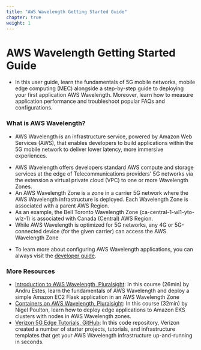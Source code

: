 ```yaml
---
title: "AWS Wavelength Getting Started Guide"
chapter: true
weight: 1
---
```


# AWS Wavelength Getting Started Guide

* In this user guide, learn the fundamentals of 5G mobile networks, mobile edge computing (MEC) alongside a step-by-step guide to deploying your first application AWS Wavelength. Moreover, learn how to measure application performance and troubleshoot popular FAQs and configurations.

### What is AWS Wavelength?
*   AWS Wavelength is an infrastructure service, powered by Amazon Web Services (AWS), that enables developers to build applications within the 5G mobile network to deliver lower latency, more immersive experiences. 
- AWS Wavelength offers developers standard AWS compute and storage services at the edge of Telecommunications providers' 5G networks via the extension a virtual private cloud (VPC) to one or more Wavelength Zones. 
- An AWS Wavelength Zone is a zone in a carrier 5G network where the AWS Wavelength infrastructure is deployed. Each Wavelength Zone is associated with a parent AWS Region. 
- As an example, the Bell Toronto Wavelength Zone (ca-central-1-wl1-yto-wlz-1) is associated with Canada (Central) AWS Region.
- While AWS Wavelength is optimized for 5G networks, any 4G or 5G-connected device (for the given carrier) can access the AWS Wavelength Zone

* To learn more about configuring AWS Wavelength applications, you can always visit the [developer guide](https://docs.aws.amazon.com/pdfs/wavelength/latest/developerguide/aws-wavelength-developer-guide.pdf). 

### More Resources
- [Introduction to AWS Wavelength, Pluralsight](https://www.pluralsight.com/courses/aws-wavelength-introduction): In this course (26min) by Andru Estes, learn the fundamentals of AWS Wavelength and deploy a simple Amazon EC2 Flask application in an AWS Wavelength Zone
- [Containers on AWS Wavelength, Pluralsight](https://www.pluralsight.com/courses/containers-aws-wavelength): In this course (32min) by Nigel Poulton, learn how to deploy edge applications to Amazon EKS clusters with nodes in AWS Wavelength zones.
- [Verizon 5G Edge Tutorials, GitHub](https://github.com/Verizon/5GEdgeTutorials/): In this code repository, Verizon created a number of starter projects, tutorials, and infrastructure templates that get your AWS Wavelength infrastructure up-and-running in seconds.